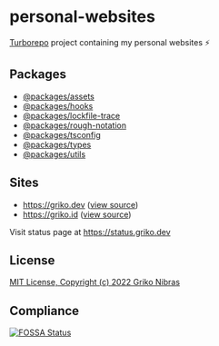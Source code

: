 <!-- markdownlint-disable MD033 MD034 MD036 MD041 -->

# personal-websites

[Turborepo](https://github.com/vercel/turborepo) project containing my personal websites ⚡️

## Packages

- [@packages/assets](./packages/assets)
- [@packages/hooks](./packages/hooks)
- [@packages/lockfile-trace](./packages/lockfile-trace)
- [@packages/rough-notation](./packages/rough-notation)
- [@packages/tsconfig](./packages/tsconfig)
- [@packages/types](./packages/types)
- [@packages/utils](./packages/utils)

## Sites

- https://griko.dev ([view source](./sites/griko.dev))
- https://griko.id ([view source](./sites/griko.id))

Visit status page at https://status.griko.dev

## License

[MIT License, Copyright (c) 2022 Griko Nibras](./LICENSE)

## Compliance

[![FOSSA Status](https://app.fossa.com/api/projects/git%2Bgithub.com%2Fgrikomsn%2Fpersonal-websites.svg?type=large)](https://app.fossa.com/projects/git%2Bgithub.com%2Fgrikomsn%2Fpersonal-websites?ref=badge_large)
